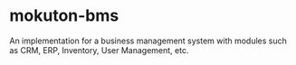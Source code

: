 # mokuton-bms
An implementation for a business management system with modules such as CRM, ERP, Inventory, User Management, etc.
